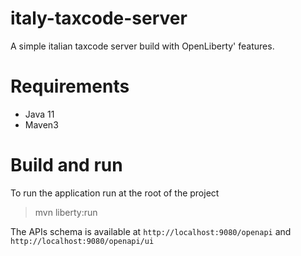# italy-taxcode-server
A simple italian taxcode server build with OpenLiberty' features. 

# Requirements

- Java 11
- Maven3

# Build and run

To run the application run at the root of the project
> mvn liberty:run

The APIs schema is available at `http://localhost:9080/openapi` and `http://localhost:9080/openapi/ui`
